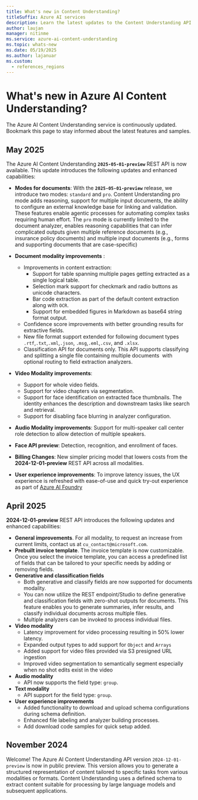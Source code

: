 ```yaml
---
title: What's new in Content Understanding?
titleSuffix: Azure AI services
description: Learn the latest updates to the Content Understanding API.
author: laujan
manager: nitinme
ms.service: azure-ai-content-understanding
ms.topic: whats-new
ms.date: 05/19/2025
ms.author: lajanuar
ms.custom:
  - references_regions
---
```


# What's new in Azure AI Content Understanding?

The Azure AI Content Understanding service is continuously updated. Bookmark this page to stay informed about the latest features and samples.

## May 2025
The Azure AI Content Understanding **`2025-05-01-preview`** REST API is now available. This update introduces the following updates and enhanced capabilities:

* **Modes for documents**: With the **`2025-05-01-preview`** release, we introduce two modes: `standard` and `pro`. Content Understanding pro mode adds reasoning, support for multiple input documents, the ability to configure an external knowledge base for linking and validation. These features enable agentic processes for automating complex tasks requiring human effort. The `pro` mode is currently limited to the document analyzer, enables reasoning capabilities that can infer complicated outputs given multiple reference documents (e.g., insurance policy documents) and multiple input documents (e.g., forms and supporting documents that are case-specific)

* **Document modality improvements** :

  * Improvements in content extraction:
      * Support for table spanning multiple pages getting extracted as a single logical table. 
      * Selection mark support for checkmark and radio buttons as unicode characters.
      * Bar code extraction as part of the default content extraction along with `OCR`.
      * Support for embedded figures in Markdown as base64 string format output.
  * Confidence score improvements with better grounding results for extractive fields. 
  * New file format support extended for following document types `.rtf`,`.txt`,`.xml`,`.json`, `.msg`,`.eml`,`.csv`, and `.xlsx`.
  * Classification API for documents only. This API supports classifying and splitting a single file containing multiple documents  with optional routing to field extraction analyzers.

* **Video Modality improvements**:

  * Support for whole video fields.
  * Support for video chapters via segmentation.
  * Support for face identification on extracted face thumbnails. The identity enhances the description and downstream tasks like search and retrieval.
  * Support for disabling face blurring in analyzer configuration.

* **Audio Modality improvements**: Support for multi-speaker call center role detection to allow detection of multiple speakers.

* **Face API preview**: Detection, recognition, and enrollment of faces.

* **Billing Changes**: New simpler pricing model that lowers costs from the **2024-12-01-preview** REST API across all modalities.
  
* **User experience improvements**: To improve latency issues, the UX experience is refreshed with ease-of-use and quick try-out experience as part of [Azure AI Foundry](https://aka.ms/cu-landing)

## April 2025

**2024-12-01-preview** REST API introduces the following updates and enhanced capabilities:

* **General improvements**. For all modality, to request an increase from current limits, contact us at `cu_contact@microsoft.com`.
* **Prebuilt invoice template**. The invoice template is now customizable. Once you select the invoice template, you can access a predefined list of fields that can be tailored to your specific needs by adding or removing fields.
* **Generative and classification fields**
  * Both generative and classify fields are now supported for documents modality.
  * You can now utilize the REST endpoint/Studio to define generative and classification fields with zero-shot outputs for documents. This feature enables you to generate summaries, infer results, and classify individual documents across multiple files.
  * Multiple analyzers can be invoked to process individual files.
* **Video modality**
  * Latency improvement for video processing resulting in 50% lower latency.
  * Expanded output types to add support for `Object` and `Arrays`
  * Added support for video files provided via S3 presigned URL ingestion
  * Improved video segmentation to semantically segment especially when no shot edits exist in the video
* **Audio modality**
  * API now supports the field type: `group`.
* **Text modality**
  * API support for the field type: `group`.
* **User experience improvements**
  * Added functionality to download and upload schema configurations during schema definition.
  * Enhanced file labeling and analyzer building processes.
  * Add download code samples for quick setup added.

## November 2024

Welcome! The Azure AI Content Understanding API version `2024-12-01-preview` is now in public preview. This version allows you to generate a structured representation of content tailored to specific tasks from various modalities or formats. Content Understanding uses a defined schema to extract content suitable for processing by large language models and subsequent applications.
